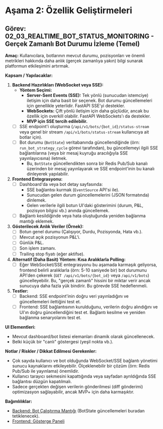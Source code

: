 # Aşama 2: Özellik Geliştirmeleri

## Görev: 02_03_REALTIME_BOT_STATUS_MONITORING - Gerçek Zamanlı Bot Durumu İzleme (Temel)

**Amaç:** Kullanıcılara, botlarının mevcut durumu, pozisyonları ve önemli metrikleri hakkında daha anlık (gerçek zamanlıya yakın) bilgi sunarak platformun etkileşimini artırmak.

**Kapsam / Yapılacaklar:**

1. **Backend Hazırlıkları (WebSocket veya SSE):**
    * **Yöntem Seçimi:**
        * **Server-Sent Events (SSE):** Tek yönlü (sunucudan istemciye) iletişim için daha basit bir seçenek. Bot durumu güncellemeleri için genellikle yeterlidir. FastAPI SSE'yi destekler.
        * **WebSockets:** Çift yönlü iletişim için daha güçlüdür, ancak bu özellik için overkill olabilir. FastAPI WebSockets'ı da destekler.
        * **MVP için SSE tercih edilebilir.**
    * [ ] SSE endpoint'i oluşturma (`/api/v1/bots/{bot_id}/status-stream` veya genel bir stream `/api/v1/bots/status-stream` kullanıcıya ait botlar için).
    * [ ] Bot durumu (`BotState`) veritabanında güncellendiğinde (örn: `run_bot_strategy_cycle` görevi tarafından), bu güncellemeyi ilgili SSE bağlantılarına (veya bir mesaj kuyruğu aracılığıyla SSE yayınlayıcısına) iletmek.
        * Bu, `BotState` güncellendikten sonra bir Redis Pub/Sub kanalı üzerinden bir mesaj yayınlayarak ve SSE endpoint'inin bu kanalı dinleyerek yapılabilir.
2. **Frontend Entegrasyonu:**
    * [ ] Dashboard'da veya bot detay sayfasında:
        * SSE bağlantısı kurmak (`EventSource` API'si ile).
        * Sunucudan gelen durum güncellemelerini (JSON formatında) dinlemek.
        * Gelen verilerle ilgili botun UI'daki gösterimini (durum, P&L, pozisyon bilgisi vb.) anında güncellemek.
    * [ ] Bağlantı kesildiğinde veya hata oluştuğunda yeniden bağlanma mantığı eklemek.
3. **Gösterilecek Anlık Veriler (Örnek):**
    * [ ] Botun genel durumu (Çalışıyor, Durdu, Pozisyonda, Hata vb.).
    * [ ] Mevcut açık pozisyonun P&L'i.
    * [ ] Günlük P&L.
    * [ ] Son işlem zamanı.
    * [ ] Trailing stop fiyatı (eğer aktifse).
4. **Alternatif (Daha Basit) Yöntem: Kısa Aralıklarla Polling:**
    * [ ] Eğer WebSocket/SSE entegrasyonu bu aşamada karmaşık geliyorsa, frontend belirli aralıklarla (örn: 5-10 saniyede bir) bot durumunu API'den çekerek (`GET /api/v1/bots/{bot_id}` veya `/api/v1/bots`) güncelleyebilir. Bu, "gerçek zamanlı" hissini bir miktar verir ancak sunucuya daha fazla yük bindirir. Bu görevde SSE hedeflenmeli.
5. **Testler:**
    * [ ] Backend: SSE endpoint'inin doğru veri yayınladığını ve güncellemeleri ilettiğini test et.
    * [ ] Frontend: SSE bağlantısının kurulduğunu, verilerin doğru alındığını ve UI'ın doğru güncellendiğini test et. Bağlantı kesilme ve yeniden bağlanma senaryolarını test et.

**UI Elementleri:**

* Mevcut dashboard/bot listesi elemanları dinamik olarak güncellenecek.
* Belki küçük bir "canlı" göstergesi (yeşil nokta vb.).

**Notlar / Riskler / Dikkat Edilmesi Gerekenler:**

* Çok sayıda kullanıcı ve bot olduğunda WebSocket/SSE bağlantı yönetimi sunucu kaynaklarını etkileyebilir. Ölçeklenebilir bir çözüm (örn: Redis Pub/Sub ile yayınlama) önemlidir.
* Kullanıcı tarayıcı sekmesini kapattığında veya sayfadan ayrıldığında SSE bağlantısı düzgün kapatılmalı.
* Sadece gerçekten değişen verilerin gönderilmesi (diff gönderimi) optimizasyon sağlayabilir, ancak MVP+ için daha karmaşıktır.

**Bağımlılıklar:**

* [Backend: Bot Çalıştırma Mantığı](../01_MVP_DEVELOPMENT/01_06_BACKEND_BOT_EXECUTION_LOGIC.md) (BotState güncellemeleri buradan tetiklenecek).
* [Frontend: Gösterge Paneli](../01_MVP_DEVELOPMENT/01_09_FRONTEND_DASHBOARD_PAGE.md)